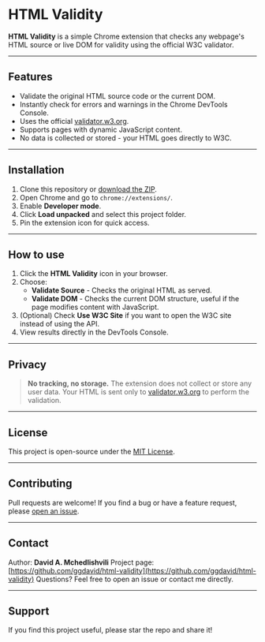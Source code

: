 # HTML Validity

**HTML Validity** is a simple Chrome extension that checks any webpage's HTML source or live DOM for validity using the official W3C validator.

---

## Features

- Validate the original HTML source code or the current DOM.
- Instantly check for errors and warnings in the Chrome DevTools Console.
- Uses the official [validator.w3.org](https://validator.w3.org/).
- Supports pages with dynamic JavaScript content.
- No data is collected or stored - your HTML goes directly to W3C.

---

## Installation

1. Clone this repository or [download the ZIP](https://github.com/ggdavid/html-validity/archive/refs/tags/html-validity.zip).
2. Open Chrome and go to `chrome://extensions/`.
3. Enable **Developer mode**.
4. Click **Load unpacked** and select this project folder.
5. Pin the extension icon for quick access.

---

## How to use

1. Click the **HTML Validity** icon in your browser.
2. Choose:
   - **Validate Source** - Checks the original HTML as served.
   - **Validate DOM** - Checks the current DOM structure, useful if the page modifies content with JavaScript.
3. (Optional) Check **Use W3C Site** if you want to open the W3C site instead of using the API.
4. View results directly in the DevTools Console.

---

## Privacy

> **No tracking, no storage.**
> The extension does not collect or store any user data. Your HTML is sent only to [validator.w3.org](https://validator.w3.org/) to perform the validation.

---

## License

This project is open-source under the [MIT License](LICENSE).

---

## Contributing

Pull requests are welcome!
If you find a bug or have a feature request, please [open an issue](https://github.com/ggdavid/html-validity/issues).

---

## Contact

Author: **David A. Mchedlishvili**
Project page: [https://github.com/ggdavid/html-validity](https://github.com/ggdavid/html-validity)
Questions? Feel free to open an issue or contact me directly.

---

## Support

If you find this project useful, please star the repo and share it!

